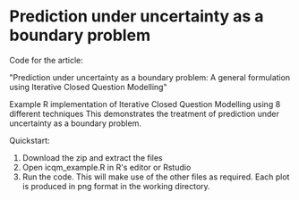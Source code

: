 # Prediction under uncertainty as a boundary problem

Code for the article:

"Prediction under uncertainty as a boundary problem: A general formulation using Iterative Closed Question Modelling"

Example R implementation of Iterative Closed Question Modelling using 8 different techniques
This demonstrates the treatment of prediction under uncertainty as a boundary problem.

Quickstart:

1. Download the zip and extract the files
2. Open icqm_example.R in R's editor or Rstudio
3. Run the code. This will make use of the other files as required.
   Each plot is produced in png format in the working directory.
